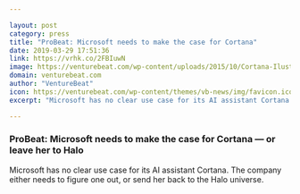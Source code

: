 ```yaml
---

layout: post
category: press
title: "ProBeat: Microsoft needs to make the case for Cortana"
date: 2019-03-29 17:51:36
link: https://vrhk.co/2FBIuwN
image: https://venturebeat.com/wp-content/uploads/2015/10/Cortana-Ilustrasi.png?w=1200&strip=all
domain: venturebeat.com
author: "VentureBeat"
icon: https://venturebeat.com/wp-content/themes/vb-news/img/favicon.ico
excerpt: "Microsoft has no clear use case for its AI assistant Cortana. The company either needs to figure one out, or send her back to the Halo universe."

---
```


### ProBeat: Microsoft needs to make the case for Cortana — or leave her to Halo

Microsoft has no clear use case for its AI assistant Cortana. The company either needs to figure one out, or send her back to the Halo universe.
